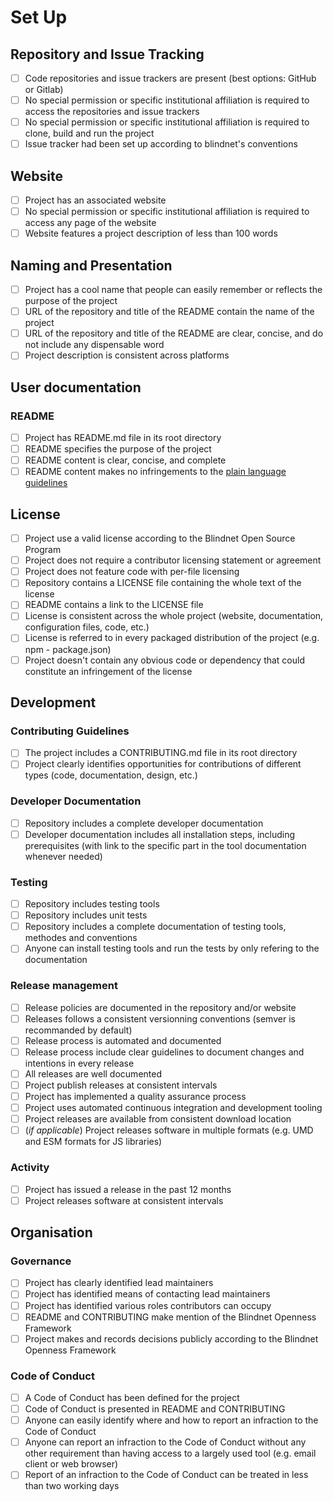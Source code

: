 # Set Up

## Repository and Issue Tracking

- [ ] Code repositories and issue trackers are present (best options: GitHub or Gitlab)
- [ ] No special permission or specific institutional affiliation is required to access the repositories and issue trackers
- [ ] No special permission or specific institutional affiliation is required to clone, build and run the project
- [ ] Issue tracker had been set up according to blindnet's conventions

## Website

- [ ] Project has an associated website
- [ ] No special permission or specific institutional affiliation is required to access any page of the website
- [ ] Website features a project description of less than 100 words

## Naming and Presentation

- [ ] Project has a cool name that people can easily remember or reflects the purpose of the project
- [ ] URL of the repository and title of the README contain the name of the project
- [ ] URL of the repository and title of the README are clear, concise, and do not include any dispensable word
- [ ] Project description is consistent across platforms

## User documentation

### README

- [ ] Project has README.md file in its root directory
- [ ] README specifies the purpose of the project
- [ ] README content is clear, concise, and complete
- [ ] README content makes no infringements to the [plain language guidelines](https://www.plainlanguage.gov/media/FederalPLGuidelines.pdf)

## License

- [ ] Project use a valid license according to the Blindnet Open Source Program
- [ ] Project does not require a contributor licensing statement or agreement
- [ ] Project does not feature code with per-file licensing
- [ ] Repository contains a LICENSE file containing the whole text of the license
- [ ] README contains a link to the LICENSE file
- [ ] License is consistent across the whole project (website, documentation, configuration files, code, etc.)
- [ ] License is referred to in every packaged distribution of the project (e.g. npm - package.json)
- [ ] Project doesn't contain any obvious code or dependency that could constitute an infringement of the license

## Development

### Contributing Guidelines

- [ ] The project includes a CONTRIBUTING.md file in its root directory
- [ ] Project clearly identifies opportunities for contributions of different types (code, documentation, design, etc.)

### Developer Documentation

- [ ] Repository includes a complete developer documentation
- [ ] Developer documentation includes all installation steps, including prerequisites (with link to the specific part in the tool documentation whenever needed)

### Testing

- [ ] Repository includes testing tools
- [ ] Repository includes unit tests
- [ ] Repository includes a complete documentation of testing tools, methodes and conventions
- [ ] Anyone can install testing tools and run the tests by only refering to the documentation

### Release management

- [ ] Release policies are documented in the repository and/or website
- [ ] Releases follows a consistent versionning conventions (semver is recommanded by default)
- [ ] Release process is automated and documented
- [ ] Release process include clear guidelines to document changes and intentions in every release
- [ ] All releases are well documented
- [ ] Project publish releases at consistent intervals
- [ ] Project has implemented a quality assurance process
- [ ] Project uses automated continuous integration and development tooling
- [ ] Project releases are available from consistent download location
- [ ] (_if applicable_) Project releases software in multiple formats (e.g. UMD and ESM formats for JS libraries)

### Activity

- [ ] Project has issued a release in the past 12 months
- [ ] Project releases software at consistent intervals

## Organisation

### Governance

- [ ] Project has clearly identified lead maintainers 
- [ ] Project has identified means of contacting lead maintainers
- [ ] Project has identified various roles contributors can occupy
- [ ] README and CONTRIBUTING make mention of the Blindnet Openness Framework
- [ ] Project makes and records decisions publicly according to the Blindnet Openness Framework

### Code of Conduct

- [ ] A Code of Conduct has been defined for the project
- [ ] Code of Conduct is presented in README and CONTRIBUTING
- [ ] Anyone can easily identify where and how to report an infraction to the Code of Conduct
- [ ] Anyone can report an infraction to the Code of Conduct without any other requirement than having access to a largely used tool (e.g. email client or web browser)
- [ ] Report of an infraction to the Code of Conduct can be treated in less than two working days
